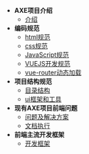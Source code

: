 - **AXE项目介绍**
	- [介绍](/introduce.md)
- **编码规范**
	- [html规范](/html-standard.md)
	- [css规范](/css-standard.md)
	- [JavaScript规范](/js-standard.md)
	- [VUEJS开发规范](/vue.md)
	- [vue-router动态加载](/vue-router.md)
- **项目结构规范**
	- [目录结构](/dir-standard.md)
	- [ui框架和工具](/ui.md)
- **现有AXE项目前端问题**
	- [问题及解决方案](/axe-problem.md)
	- [文档执行](/execute.md)
- **前端主流开发框架**
	- [开发框架](/frame.md)

